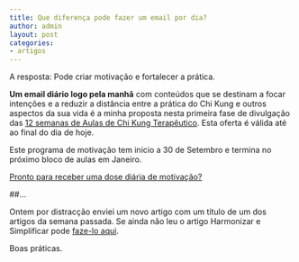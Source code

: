 ```yaml
---
title: Que diferença pode fazer um email por dia?
author: admin
layout: post
categories:
- artigos
---
```

A resposta: Pode criar motivação e fortalecer a prática.

**Um email diário logo pela manhã** com conteúdos que se destinam a focar intenções e a reduzir a distância entre a prática do Chi Kung e outros aspectos da sua vida é a minha proposta nesta primeira fase de divulgação das [12 semanas de Aulas de Chi Kung Terapêutico](http://lourencoazevedo.com/equilibrio.html). Esta oferta é válida até ao final do dia de hoje.  

Este programa de motivação tem inicio a 30 de Setembro e termina no próximo bloco de aulas em Janeiro. 

[Pronto para receber uma dose diária de motivação?](http://lourencoazevedo.com/equilibrio.html#participar)

##…

Ontem por distracção enviei um novo artigo com um título de um dos artigos da semana passada. Se ainda não leu o artigo Harmonizar e Simplificar pode [faze-lo aqui](http://lourencoazevedo.com/2014/09/04/unificar.html).

Boas práticas. 

